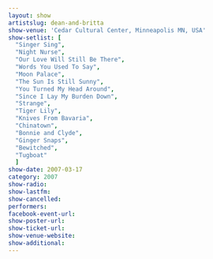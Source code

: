```yaml
---
layout: show
artistslug: dean-and-britta
show-venue: 'Cedar Cultural Center, Minneapolis MN, USA'
show-setlist: [
  "Singer Sing",
  "Night Nurse",
  "Our Love Will Still Be There",
  "Words You Used To Say",
  "Moon Palace",
  "The Sun Is Still Sunny",
  "You Turned My Head Around",
  "Since I Lay My Burden Down",
  "Strange",
  "Tiger Lily",
  "Knives From Bavaria",
  "Chinatown",
  "Bonnie and Clyde",
  "Ginger Snaps",
  "Bewitched",
  "Tugboat"
  ]
show-date: 2007-03-17
category: 2007
show-radio: 
show-lastfm: 
show-cancelled: 
performers: 
facebook-event-url: 
show-poster-url: 
show-ticket-url: 
show-venue-website: 
show-additional: 
---
```


